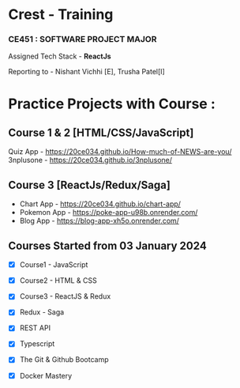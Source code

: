 # Crest - Training

### CE451 : SOFTWARE PROJECT MAJOR

Assigned Tech Stack - <strong> ReactJs</strong>

Reporting to - Nishant Vichhi [E], Trusha Patel[I]

# Practice Projects with Course :

## Course 1 & 2 [HTML/CSS/JavaScript]

Quiz App - https://20ce034.github.io/How-much-of-NEWS-are-you/
3nplusone - https://20ce034.github.io/3nplusone/

## Course 3 [ReactJs/Redux/Saga]

- Chart App - https://20ce034.github.io/chart-app/
- Pokemon App - https://poke-app-u98b.onrender.com/
- Blog App - https://blog-app-xh5o.onrender.com/

## Courses Started from 03 January 2024

- [x] Course1 - JavaScript

- [x] Course2 - HTML & CSS

- [x] Course3 - ReactJS & Redux

- [x] Redux - Saga

- [x] REST API

- [x] Typescript 

- [x] The Git & Github Bootcamp 

- [x] Docker Mastery
